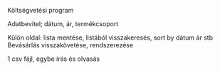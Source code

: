 Költségvetési program

Adatbevitel; dátum, ár, termékcsoport

Külön oldal: lista mentése, listából visszakeresés, sort by dátum ár stb
Bevásárlás visszakövetése, rendszerezése

1 csv fájl, egybe írás és olvasás
